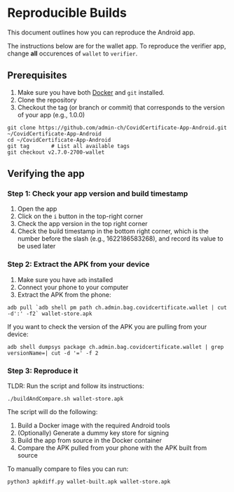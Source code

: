 # Reproducible Builds

This document outlines how you can reproduce the Android app.

The instructions below are for the wallet app.
To reproduce the verifier app, change **all** occurences of `wallet` to `verifier`.

## Prerequisites

1. Make sure you have both [Docker](https://www.docker.com/) and `git` installed.
2. Clone the repository
3. Checkout the tag (or branch or commit) that corresponds to the version of your app (e.g., 1.0.0)

```shell
git clone https://github.com/admin-ch/CovidCertificate-App-Android.git ~/CovidCertificate-App-Android
cd ~/CovidCertificate-App-Android
git tag       # List all available tags
git checkout v2.7.0-2700-wallet
```

## Verifying the app

### Step 1: Check your app version and build timestamp

1. Open the app
2. Click on the `i` button in the top-right corner
3. Check the app version in the top right corner
4. Check the build timestamp in the bottom right corner, which is the number before the slash (e.g., 1622186583268), and record its value to be used later

### Step 2: Extract the APK from your device

1. Make sure you have `adb` installed
2. Connect your phone to your computer
3. Extract the APK from the phone:

```shell
adb pull `adb shell pm path ch.admin.bag.covidcertificate.wallet | cut -d':' -f2` wallet-store.apk
```

If you want to check the version of the APK you are pulling from your device:

```shell
adb shell dumpsys package ch.admin.bag.covidcertificate.wallet | grep versionName=| cut -d '=' -f 2
```

### Step 3: Reproduce it

TLDR: Run the script and follow its instructions:

```shell
./buildAndCompare.sh wallet-store.apk
```

The script will do the following:

1. Build a Docker image with the required Android tools
2. (Optionally) Generate a dummy key store for signing
3. Build the app from source in the Docker container
4. Compare the APK pulled from your phone with the APK built from source

To manually compare to files you can run:

```shell
python3 apkdiff.py wallet-built.apk wallet-store.apk
```

